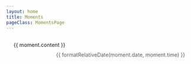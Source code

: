 ```yaml
---
layout: home
title: Moments
pageClass: MomentsPage
---
```


<script setup>
import { ref } from 'vue';
import moments from '../configs/moments.json';

const momentsList = ref(moments);

function formatDate(dateString) {
    const options = { month: 'short', day: 'numeric' };
    return new Date(dateString).toLocaleDateString('zh-CN', options);
}

function formatRelativeDate(dateString, timeString) {
    const date = new Date(dateString);
    const now = new Date();
    const diffTime = now - date;
    const diffDays = Math.floor(diffTime / (1000 * 60 * 60 * 24));
    
    if (diffDays === 0) {
        return `今天 ${timeString}`;
    } else if (diffDays === 1) {
        return `昨天 ${timeString}`;
    } else if (diffDays === 2) {
        return `前天 ${timeString}`;
    } else if (date.getFullYear() === now.getFullYear()) {
        return formatDate(dateString);
    } else {
        return new Date(dateString).toLocaleDateString('zh-CN', { year: 'numeric', month: 'short', day: 'numeric' });
    }
}
</script>

<spacer />
<div class="moments-container">
  <div class="moment" v-for="moment in momentsList" :key="moment.date + moment.content">
    <div class="moment-content">
      <p class="moment-text">{{ moment.content }}</p>
      <p class="moment-date">{{ formatRelativeDate(moment.date, moment.time) }}</p>
    </div>
  </div>
</div>

<style scoped>
.moments-container {
    display: grid;
    grid-template-columns: repeat(auto-fill, minmax(300px, 1fr));
    gap: 10px;
}

.moment {
    box-shadow: var(--vp-c-bg-elv) 0px 12px 25px -5px, var(--vp-c-bg-elv) 0px 7px 15px -7px;
    border: 1px solid var(--vp-c-divider);
    background-color: var(--vp-c-bg);
    border-radius: 15px;
    padding: 16px 20px;
    transition: all 0.4s;
}

.moment:hover {
    box-shadow: var(--vp-c-brand-soft) 0px 1px 25px -5px, var(--vp-c-brand-soft) 0px 3px 7px -7px;
    border: 1px solid var(--vp-c-brand-1);
}

.moment-content {
    display: flex;
    flex-direction: column;
    height: 100%;
    justify-content: space-between;
}

.moment-text {
    color: var(--vp-c-text-1);
    margin: 0;
}

.moment-date {
    font-size: 0.875rem;
    color: var(--vp-c-text-3);
    opacity: 0.7;
    margin: 10px 0px 0px 0px;
    align-self: flex-end;
}
</style>
